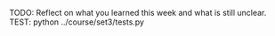 TODO: Reflect on what you learned this week and what is still unclear.
TEST: python ../course/set3/tests.py